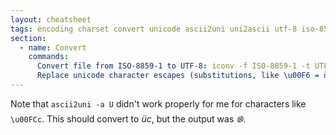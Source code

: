```yaml
---
layout: cheatsheet
tags: encoding charset convert unicode ascii2uni uni2ascii utf-8 iso-8559-1
section:
  - name: Convert
    commands:
      Convert file from ISO-8859-1 to UTF-8: iconv -f ISO-8859-1 -t UTF-8 in.txt -o out.txt
      Replace unicode character escapes (substitutions, like \u00F6 = ö): ascii2uni -Z '\u%04X' -q messages.properties > out.properties
---
```


Note that `ascii2uni -a U` didn't work properly for me for characters like `\u00FCc`.
This should convert to *üc*, but the output was *࿌*.
